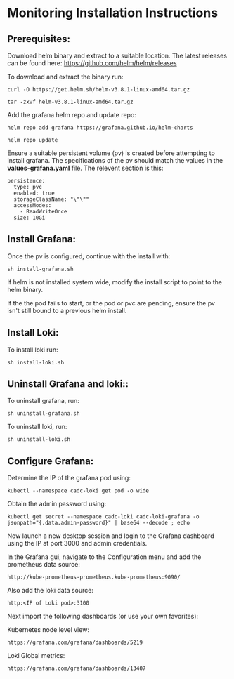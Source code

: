 Monitoring Installation Instructions
====================================


Prerequisites:
--------------

Download helm binary and extract to a suitable location. The latest releases can be found here: https://github.com/helm/helm/releases

To download and extract the binary run:

    curl -O https://get.helm.sh/helm-v3.8.1-linux-amd64.tar.gz

    tar -zxvf helm-v3.8.1-linux-amd64.tar.gz

Add the grafana helm repo and update repo:

    helm repo add grafana https://grafana.github.io/helm-charts

    helm repo update

Ensure a suitable persistent volume (pv) is created before attempting to install grafana. The specifications of the pv should match the values in the **values-grafana.yaml** file. The relevent section is this:

    persistence:
      type: pvc
      enabled: true
      storageClassName: "\"\""
      accessModes:
        - ReadWriteOnce
      size: 10Gi



Install Grafana:
----------------

Once the pv is configured, continue with the install with:

    sh install-grafana.sh

If helm is not installed system wide, modify the install script to point to the helm binary.

If the the pod fails to start, or the pod or pvc are pending, ensure the pv isn't still bound to a previous helm install.


Install Loki:
-------------

To install loki run:

    sh install-loki.sh


Uninstall Grafana and loki::
------------------

To uninstall grafana, run:

    sh uninstall-grafana.sh

To uninstall loki, run:

    sh uninstall-loki.sh


Configure Grafana:
------------------

Determine the IP of the grafana pod using:

    kubectl --namespace cadc-loki get pod -o wide

Obtain the admin password using:

    kubectl get secret --namespace cadc-loki cadc-loki-grafana -o jsonpath="{.data.admin-password}" | base64 --decode ; echo

Now launch a new desktop session and login to the Grafana dashboard using the IP at port 3000 and admin credentials.

In the Grafana gui, navigate to the Configuration menu and add the prometheus data source:

    http://kube-prometheus-prometheus.kube-prometheus:9090/

Also add the loki data source:

    http:<IP of Loki pod>:3100


Next import the following dashboards (or use your own favorites):

Kubernetes node level view:
    
    https://grafana.com/grafana/dashboards/5219

Loki Global metrics:

    https://grafana.com/grafana/dashboards/13407

 
